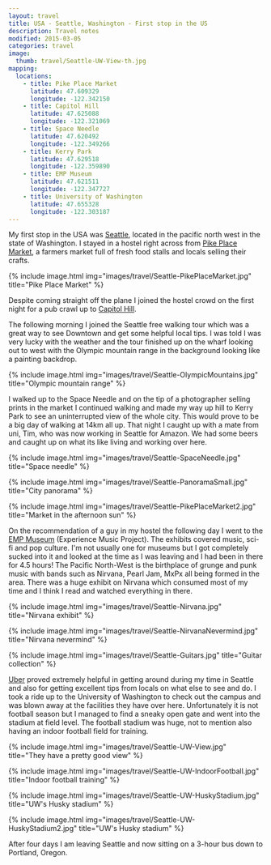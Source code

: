 ```yaml
---
layout: travel
title: USA - Seattle, Washington - First stop in the US
description: Travel notes
modified: 2015-03-05
categories: travel
image:
  thumb: travel/Seattle-UW-View-th.jpg
mapping:
  locations:
    - title: Pike Place Market
      latitude: 47.609329
      longitude: -122.342150
    - title: Capitol Hill
      latitude: 47.625088
      longitude: -122.321069
    - title: Space Needle
      latitude: 47.620492
      longitude: -122.349266
    - title: Kerry Park
      latitude: 47.629518
      longitude: -122.359890
    - title: EMP Museum
      latitude: 47.621511
      longitude: -122.347727
    - title: University of Washington
      latitude: 47.655328
      longitude: -122.303187
---
```


My first stop in the USA was [Seattle](http://en.wikipedia.org/wiki/Seattle), located in the pacific north west in the state of Washington. I stayed in a hostel right across from [Pike Place Market](http://www.pikeplacemarket.org), a farmers market full of fresh food stalls and locals selling their crafts.

{% include image.html img="images/travel/Seattle-PikePlaceMarket.jpg" title="Pike Place Market" %}

Despite coming straight off the plane I joined the hostel crowd on the first night for a pub crawl up to [Capitol Hill](http://en.wikipedia.org/wiki/Capitol_Hill_(Seattle)).

The following morning I joined the Seattle free walking tour which was a great way to see Downtown and get some helpful local tips. I was told I was very lucky with the weather and the tour finished up on the wharf looking out to west with the Olympic mountain range in the background looking like a painting backdrop.

{% include image.html img="images/travel/Seattle-OlympicMountains.jpg" title="Olympic mountain range" %}

I walked up to the Space Needle and on the tip of a photographer selling prints in the market I continued walking and made my way up hill to Kerry Park to see an uninterrupted view of the whole city. This would prove to be a big day of walking at 14km all up. That night I caught up with a mate from uni, Tim, who was now working in Seattle for Amazon. We had some beers and caught up on what its like living and working over here.

{% include image.html img="images/travel/Seattle-SpaceNeedle.jpg" title="Space needle" %}

{% include image.html img="images/travel/Seattle-PanoramaSmall.jpg" title="City panorama" %}

{% include image.html img="images/travel/Seattle-PikePlaceMarket2.jpg" title="Market in the afternoon sun" %}

On the recommendation of a guy in my hostel the following day I went to the [EMP Museum](http://www.empmuseum.org) (Experience Music Project). The exhibits covered music, sci-fi and pop culture. I'm not usually one for museums but I got completely sucked into it and looked at the time as I was leaving and I had been in there for 4.5 hours! The Pacific North-West is the birthplace of grunge and punk music with bands such as Nirvana, Pearl Jam, MxPx all being formed in the area. There was a huge exhibit on Nirvana which consumed most of my time and I think I read and watched everything in there.

{% include image.html img="images/travel/Seattle-Nirvana.jpg" title="Nirvana exhibit" %}

{% include image.html img="images/travel/Seattle-NirvanaNevermind.jpg" title="Nirvana nevermind" %}

{% include image.html img="images/travel/Seattle-Guitars.jpg" title="Guitar collection" %}

[Uber](https://www.uber.com) proved extremely helpful in getting around during my time in Seattle and also for getting excellent tips from locals on what else to see and do. I took a ride up to the University of Washington to check out the campus and was blown away at the facilities they have over here. Unfortunately it is not football season but I managed to find a sneaky open gate and went into the stadium at field level. The football stadium was huge, not to mention also having an indoor football field for training.

{% include image.html img="images/travel/Seattle-UW-View.jpg" title="They have a pretty good view" %}

{% include image.html img="images/travel/Seattle-UW-IndoorFootball.jpg" title="Indoor football training" %}

{% include image.html img="images/travel/Seattle-UW-HuskyStadium.jpg" title="UW's Husky stadium" %}

{% include image.html img="images/travel/Seattle-UW-HuskyStadium2.jpg" title="UW's Husky stadium" %}

After four days I am leaving Seattle and now sitting on a 3-hour bus down to Portland, Oregon.